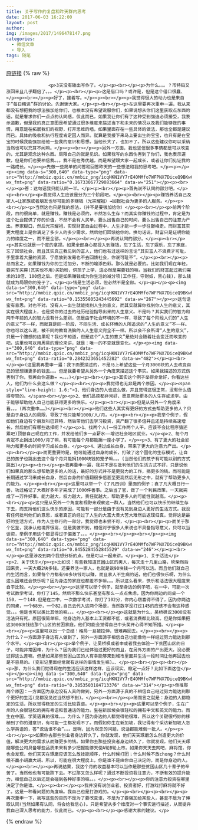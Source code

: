 ```yaml
---
title: 关于写作的复盘和昨天群内思考
date: 2017-06-03 16:22:00
layout: post
author: 
img: /images/2017/1496478147.png
categories:
  - 微信文章
  - 导入
tags: 随笔
---
```


[原链接](http://mp.weixin.qq.com/s?__biz=MzU4NjA0ODc0MQ==&amp;mid=2247483682&amp;idx=1&amp;sn=97cde911ff6c0f8fa143ef7056bd0125&amp;chksm=fd8074a8caf7fdbe3eda2f0ef41d3d237d91dad2e384edc63b9285741d08dd26bb75db7cb7b2&amp;scene=27#wechat_redirect)
{% raw %}

                    

                    
                    
                    
                    <p>3天没有输出写作了。</p><p><br></p><p>为什么。。。？币特码又涨回来且几乎翻倍了。。。</p><p><br></p><p>这是借口吗？或许是，但是这个借口很蠢、</p><p><br></p><p>好了，接着写。</p><p><br></p><p>我觉得很大的动力也是来自于“每日精进”群的讨论。先谢谢大家。</p><p><br></p><p>在这里要再次重申一遍，我从来都没有想把我的想法强加给你们，也根本没有希望说服你们，如果说想从你们这里获取点东西的话，就是奢求你们一点点的认同感，仅此而已，如果我让你们有了这种受到强迫必须接受，我表示道歉，但是我的真正意图是希望通过很多维度来描述当下和未来的情况以及我们能够做的事情，用意是在拓展我们的视野，打开思维的墙，如果里面存在一些具体的做法，那也全都是建议而已。具体的吸收和执行程度肯定因人而异。就算是我接下来马上要出生的宝宝，也只有是在宝宝的时候我能强加给他一些我的意识和思想。当他长大了，也加不了。所以这些建议你可以采纳当然也可以充耳不闻嘛。</p><p><br></p><p>另外一方面，我也坚信很多事情都是可以改变的，尤其是观念这种东西。局限自己的就是见识。如果我写的东西伤害到了你们，我也表示道歉，但是你们也要相信我。。。我不是在秀优越，而是希望跟大家一起成长，或者让你们见证我的一路成长。</p><p>先做一些简单的问答和回答昨天的一些想法和我的思考吧。</p><p></p><p><img data-s="300,640" data-type="png" data-src="http://mmbiz.qpic.cn/mmbiz_png/icqHKN1VY7rE4OMMfo7WFPNX7DiceQ9BKwCzqSu8J8pPy6sNjPVy1PwiaicVIzs6Onia9bPlKyMwKrotY7VRwIbClEg/0?wx_fmt=png" data-ratio="0.16733067729083664" data-w="251"></p><p><br></p><p>答：这句话我只能认同一半。</p><p><br></p><p>首先说不认同的部分吧。</p><p><br></p><p>我觉得人生应该是分为三个阶段吧。</p><p><br></p><p>赚钱养活自己及家人→让家族或者朋友也尽可能的多赚钱（光宗耀祖）→回报社会为更多的人服务。</p><p><br></p><p>当然这也只是我的想法，（并不是要强加给你）</p><p><br></p><p>前两个阶段，目的很简单，就是赚钱。赚钱是必须的，不然怎么生存？而其实你赚钱的过程中，肯定是为这个社会提供了你的价值，不然不会有人买单，要么出售自己的时间，要么出售自己的注意力产出。养家糊口，然后光宗耀祖，实现财富自由过程中，人生才能一步一步往巅峰走。而财富其实更大程度上是你满足了多少人的多少需求，然后他们回馈给你的。换句话说，财富只是证明你能力的维度之一，而不是全部。</p><p><br></p><p>再说认同的部分。</p><p><br></p><p>其实也就是一个度的拿捏。如果全部身心都投入到赚钱，忘了生活，忘了娱乐，忘了家庭，忘了回馈社会，而且其实真正我见到的富人，他们也有过这样的言论“其实富人不浪费才可耻，手里拿着大量的资源，宁愿放到发霉也不去回馈社会，你说可耻不”。</p><p><br></p><p>总而言之，如果赚钱为你的生活加分，不断的增添色彩。那么就是必要的。比如我们现在年轻，要买车买房(其实也不用)买奶粉，供孩子上学，这必然是需要钱的嘛。当我们的财富超过我们需求的10倍、100倍之后。但是如果赚钱成为你生活的减分项(工作狂，守财奴，黑心钱)，那么钱就成为局限你的笼子了。</p><p>钱是生活必须，但必然不是全部。</p><p></p><p><img data-s="300,640" data-type="png" data-src="http://mmbiz.qpic.cn/mmbiz_png/icqHKN1VY7rE4OMMfo7WFPNX7DiceQ9BKwhvMaZ9vlFOic9uKnW3bDnibMnL3P2cju5LqiaOrTRkhXFNiclw1b5rsQiaQ/0?wx_fmt=png" data-ratio="0.15355805243445692" data-w="267"></p><p>这句话蛮有意思。对也不对。没有人一出生就能找到人生的意义，而其实就算你找到你人生的意义，其实在很大程度上，也是受你的过去的经历经验指导出来的人生意义。不是吗？其实我们的智力和两千年前的人的智力没有什么差别，但是由于社会环境的不一样，导致了每个阶段人们的“人生的意义”不一样，而就算是同一阶段，不同生活、成长环境的人所追求的“人生的意义”不一样。你也可以这么说，被不同的教育洗脑的人人生意义完全不一样。所以会不会所谓“人生的意义”，只是一个臆想的结果呢？我也不知道，但是这个“人生的意义”是绝对会随着社会变迁而改变的吧。这里也可以用周易的理论来讲，就是：唯一的不变就是变化。</p><p><img data-s="300,640" data-type="png" data-src="http://mmbiz.qpic.cn/mmbiz_png/icqHKN1VY7rE4OMMfo7WFPNX7DiceQ9BKwMHMKNq0HJZHUobyjEozFbmBia4WkRKK1wR5z6iciaU4bUiazzKGiaXo85icw/0?wx_fmt=png" data-ratio="0.2842323651452282" data-w="482"></p><p><br></p><p>(这里我再重申一遍：我下面要描述的，不是马上希望这些一个月3000块的人去改变自己的思想赚更多的钱去。。。但是我要希望从另外一个角度来描述这个事实。如果我描述的方式伤害到了你，我再向你道歉= =。。。)</p><p><br></p><p>其实这个例子举得非常好，你看这些人，他们为什么会这么做？</p><p><br></p><p>我觉得也无非是两个原因。</p><p><span style="line-height: 1.6;">1、他们身边的人也这么做，并且觉得这很正常，没有什么值得夸赞的。</span><br></p><p>2、他们品德都非常好，愿意帮助更多的人生存或求学。由于能够帮助他人自己也能获得更多的快乐。</p><p><br></p><p>但是从另外一个角度来看。。。(再次重申……)</p><p><br></p><p>他们这些人其实有更好的方式去帮助更多的人？只是由于身边人的局限，导致了他只能帮1000/人/月。</p><p><br></p><p>我举个例子，假如他们身边有个朋友叫巴菲特，然后带他们去学习投资，资产翻了很多倍并且还是持续高速增长，然后他们有哪些选择呢？</p><p>1、找两个人(一份工作两个人干，应该不会比程序猿还累吧)顶替自己现在的工作，并发给他们多一点薪水——增进社会地区就业。</p><p>2、每个月肯定不止捐出1000/月了嘛，有可能每个月都能捐一座小学了。</p><p>3、有了更大的社会影响力和更多的时间学习成长自身。</p><p>4、通过成长自身，带来了更大的注意力产出。</p><p><br></p><p>而更重要的是，他可能通过自身的成长，打破了这个固化的生存模式，让自己的孩子也跳出去这个每个月只能捐1000块钱的笼子嘛。。。(当然他们的孩子有可能以别的方式跳出)</p><p><br></p><p>我再重申一遍，我并不是在批判他们的生活方式不好，只是说他们如果真的那么想帮助更多的人的话，最好的方式并不是更努力的工作，捐更多的钱。而可能是长期通过学习来成长自身，然后自身的价值翻很多倍甚至更高然后无形之中，就有了帮助更多人的能力。</p><p><br></p><p>这里可以举一个《了凡四训》里面的例子：袁了凡大概日行一善，功过格记了大概好多年才完成了1000件善事。之后当了官，做了一个利民政策，一天就完成了一万件好事。能力越大，权力越大，责任就越大，帮助更多人的可能性就越高。</p><p><br></p><p>这只是从另外一个角度和视野来观察这一群人。当然他们也可以快乐的继续生存下去，而支持他们这么快乐的原因，可能有一部分是由于没有见到身边人更好的生活方式。我没有任何批判他们的意思，或者真正的经过了人生的大富大贵大苦大难然后返璞归真，觉得这是最好的生活方式，作为人生修行的一部分，我觉得也未尝不可，</p><p><br></p><p>而关于那个乞圣，我承认他境界很高，但是我做不到，相信对于很多人来说也不具备指导意义，只可以当谈资，举例子用这个都显得过于偏激了。。。</p><p><br></p><p><br></p><p><img data-s="300,640" data-type="png" data-src="http://mmbiz.qpic.cn/mmbiz_png/icqHKN1VY7rE4OMMfo7WFPNX7DiceQ9BKwCm0RTpia55Sric5ibqI1bDSsXBAGeNgzllLL9AdnfddpNDmic3DLUhXSRA/0?wx_fmt=png" data-ratio="0.8455284552845529" data-w="246"></p><p><br></p><p>这里涉及到两个我想分析的点。但是可以一起来讲。</p><p>1、关于活法</p><p>2、关于快乐</p><p>比如说：有些我知道贫困山区的男人，每天走十几里山路，砍柴然后回来卖，一天大概2块多钱。还要养活一家人，也就是说90块钱一个月可以活。而且他们就自己的生活而言，如果每个月都有90多块钱可以赚，而且家人不生病的话，他们也很快乐啊，为什么这么困难还会快乐呢？因为身边的家庭也都差不多嘛。。。所以这么看来，快乐和活法很大程度来自于比较。</p><p><br></p><p>这里可以举个例子，就举身边的例子吧，在一中，可能一次考试数学考试，你打了145，然后不那么快乐甚至有那么一点点焦虑，因为你两边的同桌一个150，一个148.但是在二中，一次数学考试，你打了102分，你内心窃喜得不得了，因为你两边的同桌，一个68分，一个82.自己去代入这两个场景，当然数学没打过145的应该不会有这种感觉。。。但是也可以类比其他的嘛。。。</p><p><br></p><p>这就是为什么，吴桥枫说3000没有活法只有死。原因很简单嘛，他身边的人基本上工资都不低，或者消费都比较高。但是你如果把这3000块钱给那个山区的贫困家庭，他们可能会觉得自己中头奖开心得不知所措。</p><p><br></p><p>这里可以出一个总结！格局一旦被拉伸，很难再回去。</p><p><br></p><p>为什么？一方面源于身边有人做到了，另外一方面源于相信自己也能像他一样经过努力能达到那个水平。</p><p><br></p><p>举个例子，让吴桥枫或者申或者我去体验一下贫困山区的日子，可能非常困难，为什么？因为我们已经体验过更好的而且，在另外方面的产出更大。没必要过得这么差嘛。但是如果那些贫困山区的人有幸能够来到城市里面并生活一段时间让他再回去也是不容易的。(变形记里面经常就有这样的事情发生嘛)。、</p><p><br></p><p><br></p><p>那，为什么我们觉得现在的生活应该这样这样，应该现实、稳定一点好？比如下面这位</p><p></p><p><img data-s="300,640" data-type="png" data-src="http://mmbiz.qpic.cn/mmbiz_png/icqHKN1VY7rE4OMMfo7WFPNX7DiceQ9BKwbVKQcp75uEBia4sDMWHziaaK0pxcIiaRYwsuPlIlN6EAkfnrwqHGyAVHg/0?wx_fmt=png" data-ratio="0.3853503184713376" data-w="314"></p><p>倒推那两个原因：一方面因为身边没有人真的做到，另外一方面源于真的不相信自己经过努力能达到那个更好的生活(见都没见过当然想不到)。</p><p><br></p><p>简而言之就是：身边的人都稳定的生活，所以觉得稳定的生活比较靠谱。</p><p><br></p><p>这里可以举个例子，生在广州的人会很轻松的拥有粤语和普通话的能力。生在新加坡会很轻松的拥有中文和英文的能力。而生在中国，学英语真的很难。。。为什么？因为身边的人都觉得他很难，所以这个关键很巧妙的移植到了你的潜意识，有可能一生都发现不了。而假如你生在新加坡，我记得有个采访新加坡人怎么学英语的，答“说话谁不会”。。。是啊，因为观念的问题，说话都能难倒一批人。</p><p><br></p><p>如果你去那些创业者身边转久了，你就发现，他们天天琢磨怎么创造更大的价值，解决更大的需求从而赚更多的钱。如果你去那些投资者身边转久了，你就发现，他们天天琢磨哪些公司具备哪些品质未来有多少把握能够天使A轮B轮上市。如果你天天去网吧，麻将馆，你也会发现，他们天天在琢磨应该怎么放技能顺序，什么时候打团；什么时候不放chong？什么时候不赢小胡赢大胡。所以，可能在很大程度上，你是谁不是由你自己决定的，而是你身边的人。</p><p><br></p><p>再说结果，我这个月的收益基本可以当作是那些贫困山区几十辈子的辛苦了。当然他也有可能跌下去。不过那又怎么样呢？通过不断投资我注意力，不断有效的提升能力，相信自己以后还是会碰到各种好事的嘛。。。</p><p><br></p><p>你的注意力投资在哪里决定了你是谁。</p><p><br></p><p>我并没有说创业者、投资者好，打游戏打麻将就不好了。这是一种看问题的角度嘛。我自己也是打游戏的。</p><p><br></p><p><br></p><p>再次重申一下，我写这些的目的不是为了要改变谁，不是为了要强加给某些人，甚至不是为了博取认同(当然如果有认同，将会给我信心)。只是希望从多个维度对一个事实进行描述，从而提升我自己深入思考的能力，仅此而已。</p><p><br></p><p>感谢大家的建议。</p>
                
{% endraw %}
